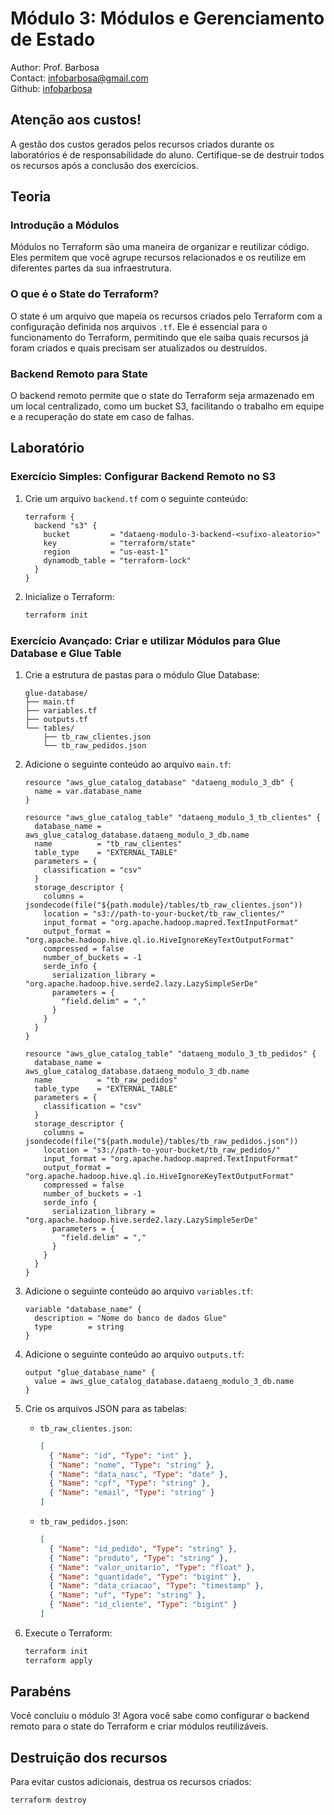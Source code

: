 # Módulo 3: Módulos e Gerenciamento de Estado

Author: Prof. Barbosa  
Contact: infobarbosa@gmail.com  
Github: [infobarbosa](https://github.com/infobarbosa)

## Atenção aos custos!
A gestão dos custos gerados pelos recursos criados durante os laboratórios é de responsabilidade do aluno. Certifique-se de destruir todos os recursos após a conclusão dos exercícios.

## Teoria

### Introdução a Módulos
Módulos no Terraform são uma maneira de organizar e reutilizar código. Eles permitem que você agrupe recursos relacionados e os reutilize em diferentes partes da sua infraestrutura.

### O que é o State do Terraform?
O state é um arquivo que mapeia os recursos criados pelo Terraform com a configuração definida nos arquivos `.tf`. Ele é essencial para o funcionamento do Terraform, permitindo que ele saiba quais recursos já foram criados e quais precisam ser atualizados ou destruídos.

### Backend Remoto para State
O backend remoto permite que o state do Terraform seja armazenado em um local centralizado, como um bucket S3, facilitando o trabalho em equipe e a recuperação do state em caso de falhas.

## Laboratório

### Exercício Simples: Configurar Backend Remoto no S3

1. Crie um arquivo `backend.tf` com o seguinte conteúdo:
    ```hcl
    terraform {
      backend "s3" {
        bucket         = "dataeng-modulo-3-backend-<sufixo-aleatorio>"
        key            = "terraform/state"
        region         = "us-east-1"
        dynamodb_table = "terraform-lock"
      }
    }
    ```

2. Inicialize o Terraform:
    ```sh
    terraform init
    ```

### Exercício Avançado: Criar e utilizar Módulos para Glue Database e Glue Table

1. Crie a estrutura de pastas para o módulo Glue Database:
    ```
    glue-database/
    ├── main.tf
    ├── variables.tf
    ├── outputs.tf
    └── tables/
        ├── tb_raw_clientes.json
        └── tb_raw_pedidos.json
    ```

2. Adicione o seguinte conteúdo ao arquivo `main.tf`:
    ```hcl
    resource "aws_glue_catalog_database" "dataeng_modulo_3_db" {
      name = var.database_name
    }

    resource "aws_glue_catalog_table" "dataeng_modulo_3_tb_clientes" {
      database_name = aws_glue_catalog_database.dataeng_modulo_3_db.name
      name          = "tb_raw_clientes"
      table_type    = "EXTERNAL_TABLE"
      parameters = {
        classification = "csv"
      }
      storage_descriptor {
        columns = jsondecode(file("${path.module}/tables/tb_raw_clientes.json"))
        location = "s3://path-to-your-bucket/tb_raw_clientes/"
        input_format = "org.apache.hadoop.mapred.TextInputFormat"
        output_format = "org.apache.hadoop.hive.ql.io.HiveIgnoreKeyTextOutputFormat"
        compressed = false
        number_of_buckets = -1
        serde_info {
          serialization_library = "org.apache.hadoop.hive.serde2.lazy.LazySimpleSerDe"
          parameters = {
            "field.delim" = ","
          }
        }
      }
    }

    resource "aws_glue_catalog_table" "dataeng_modulo_3_tb_pedidos" {
      database_name = aws_glue_catalog_database.dataeng_modulo_3_db.name
      name          = "tb_raw_pedidos"
      table_type    = "EXTERNAL_TABLE"
      parameters = {
        classification = "csv"
      }
      storage_descriptor {
        columns = jsondecode(file("${path.module}/tables/tb_raw_pedidos.json"))
        location = "s3://path-to-your-bucket/tb_raw_pedidos/"
        input_format = "org.apache.hadoop.mapred.TextInputFormat"
        output_format = "org.apache.hadoop.hive.ql.io.HiveIgnoreKeyTextOutputFormat"
        compressed = false
        number_of_buckets = -1
        serde_info {
          serialization_library = "org.apache.hadoop.hive.serde2.lazy.LazySimpleSerDe"
          parameters = {
            "field.delim" = ","
          }
        }
      }
    }
    ```

3. Adicione o seguinte conteúdo ao arquivo `variables.tf`:
    ```hcl
    variable "database_name" {
      description = "Nome do banco de dados Glue"
      type        = string
    }
    ```

4. Adicione o seguinte conteúdo ao arquivo `outputs.tf`:
    ```hcl
    output "glue_database_name" {
      value = aws_glue_catalog_database.dataeng_modulo_3_db.name
    }
    ```

5. Crie os arquivos JSON para as tabelas:
    - `tb_raw_clientes.json`:
        ```json
        [
          { "Name": "id", "Type": "int" },
          { "Name": "nome", "Type": "string" },
          { "Name": "data_nasc", "Type": "date" },
          { "Name": "cpf", "Type": "string" },
          { "Name": "email", "Type": "string" }
        ]
        ```
    - `tb_raw_pedidos.json`:
        ```json
        [
          { "Name": "id_pedido", "Type": "string" },
          { "Name": "produto", "Type": "string" },
          { "Name": "valor_unitario", "Type": "float" },
          { "Name": "quantidade", "Type": "bigint" },
          { "Name": "data_criacao", "Type": "timestamp" },
          { "Name": "uf", "Type": "string" },
          { "Name": "id_cliente", "Type": "bigint" }
        ]
        ```

6. Execute o Terraform:
    ```sh
    terraform init
    terraform apply
    ```

## Parabéns
Você concluiu o módulo 3! Agora você sabe como configurar o backend remoto para o state do Terraform e criar módulos reutilizáveis.

## Destruição dos recursos
Para evitar custos adicionais, destrua os recursos criados:
```sh
terraform destroy
```